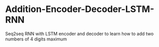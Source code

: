 # Addition-Encoder-Decoder-LSTM-RNN
Seq2seq RNN with LSTM encoder and decoder to learn how to add two numbers of 4 digits maximum
